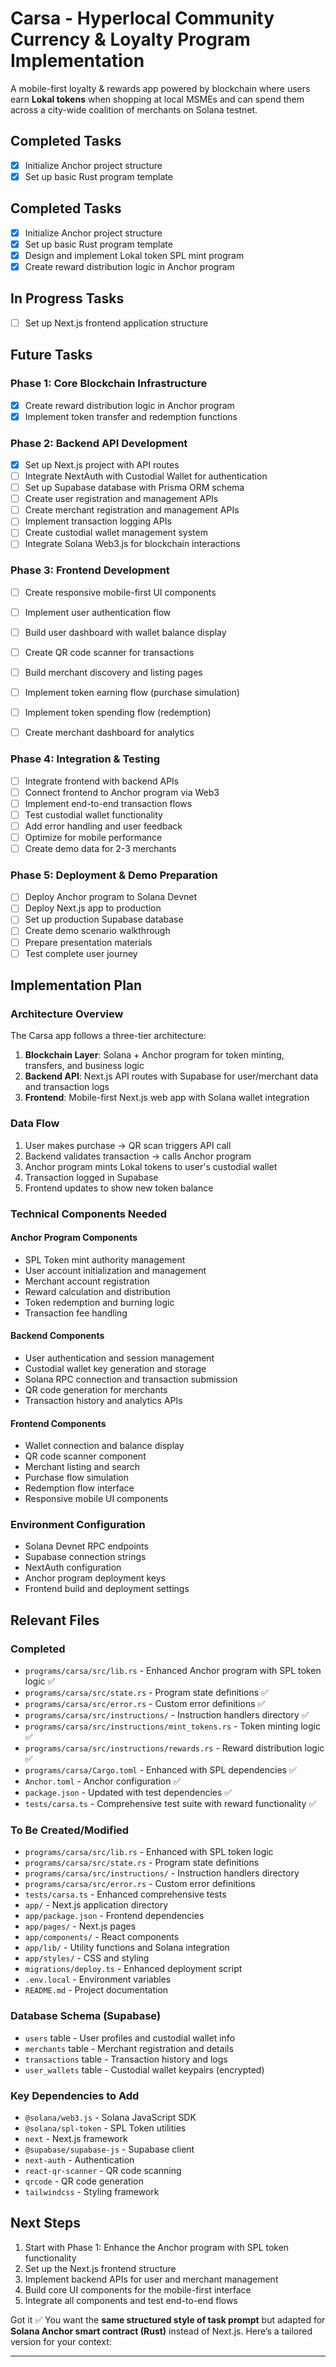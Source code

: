 # Carsa - Hyperlocal Community Currency & Loyalty Program Implementation

A mobile-first loyalty & rewards app powered by blockchain where users earn **Lokal tokens** when shopping at local MSMEs and can spend them across a city-wide coalition of merchants on Solana testnet.

## Completed Tasks

- [x] Initialize Anchor project structure
- [x] Set up basic Rust program template

## Completed Tasks

- [x] Initialize Anchor project structure
- [x] Set up basic Rust program template
- [x] Design and implement Lokal token SPL mint program
- [x] Create reward distribution logic in Anchor program

## In Progress Tasks

- [ ] Set up Next.js frontend application structure

## Future Tasks

### Phase 1: Core Blockchain Infrastructure
- [x] Create reward distribution logic in Anchor program
- [x] Implement token transfer and redemption functions

### Phase 2: Backend API Development
- [x] Set up Next.js project with API routes
- [ ] Integrate NextAuth with Custodial Wallet for authentication
- [ ] Set up Supabase database with Prisma ORM schema
- [ ] Create user registration and management APIs
- [ ] Create merchant registration and management APIs
- [ ] Implement transaction logging APIs
- [ ] Create custodial wallet management system
- [ ] Integrate Solana Web3.js for blockchain interactions

### Phase 3: Frontend Development
- [ ] Create responsive mobile-first UI components

- [ ] Implement user authentication flow
- [ ] Build user dashboard with wallet balance display
- [ ] Create QR code scanner for transactions
- [ ] Build merchant discovery and listing pages
- [ ] Implement token earning flow (purchase simulation)
- [ ] Implement token spending flow (redemption)
- [ ] Create merchant dashboard for analytics

### Phase 4: Integration & Testing
- [ ] Integrate frontend with backend APIs
- [ ] Connect frontend to Anchor program via Web3
- [ ] Implement end-to-end transaction flows
- [ ] Test custodial wallet functionality
- [ ] Add error handling and user feedback
- [ ] Optimize for mobile performance
- [ ] Create demo data for 2-3 merchants

### Phase 5: Deployment & Demo Preparation
- [ ] Deploy Anchor program to Solana Devnet
- [ ] Deploy Next.js app to production
- [ ] Set up production Supabase database
- [ ] Create demo scenario walkthrough
- [ ] Prepare presentation materials
- [ ] Test complete user journey

## Implementation Plan

### Architecture Overview
The Carsa app follows a three-tier architecture:
1. **Blockchain Layer**: Solana + Anchor program for token minting, transfers, and business logic
2. **Backend API**: Next.js API routes with Supabase for user/merchant data and transaction logs
3. **Frontend**: Mobile-first Next.js web app with Solana wallet integration

### Data Flow
1. User makes purchase → QR scan triggers API call
2. Backend validates transaction → calls Anchor program
3. Anchor program mints Lokal tokens to user's custodial wallet
4. Transaction logged in Supabase
5. Frontend updates to show new token balance

### Technical Components Needed

#### Anchor Program Components
- SPL Token mint authority management
- User account initialization and management
- Merchant account registration
- Reward calculation and distribution
- Token redemption and burning logic
- Transaction fee handling

#### Backend Components
- User authentication and session management
- Custodial wallet key generation and storage
- Solana RPC connection and transaction submission
- QR code generation for merchants
- Transaction history and analytics APIs

#### Frontend Components
- Wallet connection and balance display
- QR code scanner component
- Merchant listing and search
- Purchase flow simulation
- Redemption flow interface
- Responsive mobile UI components

### Environment Configuration
- Solana Devnet RPC endpoints
- Supabase connection strings
- NextAuth configuration
- Anchor program deployment keys
- Frontend build and deployment settings

## Relevant Files

### Completed
- `programs/carsa/src/lib.rs` - Enhanced Anchor program with SPL token logic ✅
- `programs/carsa/src/state.rs` - Program state definitions ✅
- `programs/carsa/src/error.rs` - Custom error definitions ✅
- `programs/carsa/src/instructions/` - Instruction handlers directory ✅
- `programs/carsa/src/instructions/mint_tokens.rs` - Token minting logic ✅
- `programs/carsa/src/instructions/rewards.rs` - Reward distribution logic ✅
- `programs/carsa/Cargo.toml` - Enhanced with SPL dependencies ✅
- `Anchor.toml` - Anchor configuration ✅
- `package.json` - Updated with test dependencies ✅
- `tests/carsa.ts` - Comprehensive test suite with reward functionality ✅

### To Be Created/Modified
- `programs/carsa/src/lib.rs` - Enhanced with SPL token logic
- `programs/carsa/src/state.rs` - Program state definitions
- `programs/carsa/src/instructions/` - Instruction handlers directory
- `programs/carsa/src/error.rs` - Custom error definitions
- `tests/carsa.ts` - Enhanced comprehensive tests
- `app/` - Next.js application directory
- `app/package.json` - Frontend dependencies
- `app/pages/` - Next.js pages
- `app/components/` - React components
- `app/lib/` - Utility functions and Solana integration
- `app/styles/` - CSS and styling
- `migrations/deploy.ts` - Enhanced deployment script
- `.env.local` - Environment variables
- `README.md` - Project documentation

### Database Schema (Supabase)
- `users` table - User profiles and custodial wallet info
- `merchants` table - Merchant registration and details
- `transactions` table - Transaction history and logs
- `user_wallets` table - Custodial wallet keypairs (encrypted)

### Key Dependencies to Add
- `@solana/web3.js` - Solana JavaScript SDK
- `@solana/spl-token` - SPL Token utilities
- `next` - Next.js framework
- `@supabase/supabase-js` - Supabase client
- `next-auth` - Authentication
- `react-qr-scanner` - QR code scanning
- `qrcode` - QR code generation
- `tailwindcss` - Styling framework

## Next Steps
1. Start with Phase 1: Enhance the Anchor program with SPL token functionality
2. Set up the Next.js frontend structure
3. Implement backend APIs for user and merchant management
4. Build core UI components for the mobile-first interface
5. Integrate all components and test end-to-end flows

Got it ✅ You want the **same structured style of task prompt** but adapted for **Solana Anchor smart contract (Rust)** instead of Next.js.
Here’s a tailored version for your context:

---

